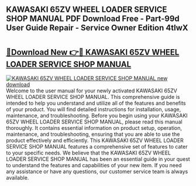 ## KAWASAKI 65ZV WHEEL LOADER SERVICE SHOP MANUAL PDF Download Free - Part-99d User Guide Repair - Service Owner Edition 4tlwX

# <h2><a href="http://bc74995.oget.top/?id=KAWASAKI+65ZV+WHEEL+LOADER+SERVICE+SHOP+MANUAL">🔗Download New 👉🔴 KAWASAKI 65ZV WHEEL LOADER SERVICE SHOP MANUAL</a></h2>

[![KAWASAKI 65ZV WHEEL LOADER SERVICE SHOP MANUAL new download](https://i.imgur.com/5g1atiW.png)](http://bc74995.oget.top/?id=KAWASAKI+65ZV+WHEEL+LOADER+SERVICE+SHOP+MANUAL)
Welcome to the user manual for your newly activated KAWASAKI 65ZV WHEEL LOADER SERVICE SHOP MANUAL. This comprehensive guide is intended to help you understand and utilize all of the features and benefits of your product. You will find detailed instructions for installation, usage, maintenance, and troubleshooting. Before you begin using your KAWASAKI 65ZV WHEEL LOADER SERVICE SHOP MANUAL, please read this manual thoroughly. It contains essential information on product setup, operation, maintenance, and troubleshooting, ensuring that you are able to use the product effectively and efficiently. This KAWASAKI 65ZV WHEEL LOADER SERVICE SHOP MANUAL features a comprehensive set of features to cater to your specific needs. We believe that the KAWASAKI 65ZV WHEEL LOADER SERVICE SHOP MANUAL has been an essential guide in your quest to understand the features and capabilities of your new item. If you need any assistance or have any questions, our customer service team is always available.
